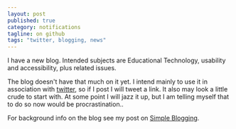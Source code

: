 ```yaml
---
layout: post
published: true
category: notifications
tagline: on github
tags: "twitter, blogging, news"
---
```


I have a new blog. Intended subjects are Educational Technology, usability and accessibility, plus related issues.

The blog doesn't have that much on it yet. I intend mainly to use it in association with [twitter](https://twitter.com/tomreadings), so if I post I will tweet a link. It also may look a little crude to start with. At some point I will jazz it up, but I am telling myself that to do so now would be procrastination..

For background info on the blog see my post on [Simple Blogging](http://tombola.github.io/geekery/2014/02/10/simple-blogging/).